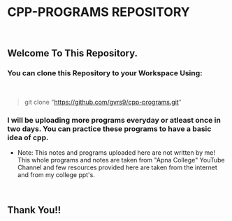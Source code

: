 # CPP-PROGRAMS REPOSITORY

<br>

## Welcome To This Repository.

### You can clone this Repository to your Workspace Using:

<br>

> git clone "https://github.com/gvrs9/cpp-programs.git" 

### I will be uploading more programs everyday or atleast once in two days. You can practice these programs to have a basic idea of cpp.

* Note: This notes and programs uploaded here are not written by me! This whole programs and notes are taken from "Apna College" YouTube Channel and few resources provided here are taken from the internet and from my college ppt's.
<br>

## Thank You!!





